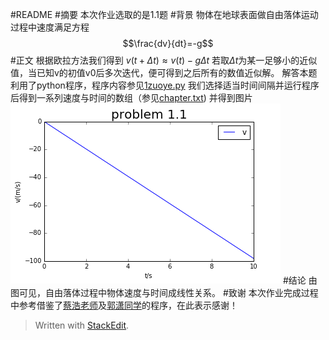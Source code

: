 
#README
#摘要
  本次作业选取的是1.1题
#背景
  物体在地球表面做自由落体运动过程中速度满足方程
  $$\frac{dv}{dt}=-g$$
#正文
  根据欧拉方法我们得到    $v(t+\Delta t)\approx v(t)-g\Delta t$
  若取$\Delta t$为某一足够小的近似值，当已知v的初值v0后多次迭代，便可得到之后所有的数值近似解。
  解答本题利用了python程序，程序内容参见[1zuoye.py](https://github.com/1098605130/computationalphysics_N2013301020058/blob/master/chapter1/1zuoye.py)
  我们选择适当时间间隔并运行程序后得到一系列速度与时间的数组（参见[chapter.txt](https://github.com/1098605130/computationalphysics_N2013301020058/blob/master/chapter1/chapter1.txt))
  并得到图片
  ![](https://raw.githubusercontent.com/1098605130/computationalphysics_N2013301020058/master/chapter1/chapter1.png)
#结论
由图可见，自由落体过程中物体速度与时间成线性关系。
#致谢
本次作业完成过程中参考借鉴了[蔡浩老师](https://github.com/caihao/computational_physics_whu/blob/master/chapter1/rr.py)及[郭潇同学](https://github.com/guoxiaowhu/computationalphysics_N2013301020099/blob/master/chapter1.py)的程序，在此表示感谢！

> Written with [StackEdit](https://stackedit.io/).